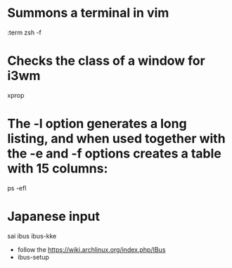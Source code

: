 # Summons a terminal in vim
:term zsh -f

# Checks the class of a window for i3wm
xprop


# The -l option generates a long listing, and when used together with the -e and -f options creates a table with 15 columns:
ps -efl

# Japanese input
sai ibus ibus-kke
  - follow the https://wiki.archlinux.org/index.php/IBus
  - ibus-setup

